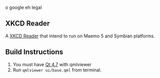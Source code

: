 o google eh legal
## XKCD Reader
A [XKCD Reader](http://xkcd.com/) that intend to run on Maemo 5 and Symbian platforms.

## Build Instructions
1.    You must have [Qt 4.7](http://qt.gitorious.org/qt) with qmlviewer
2.    Run 
      `qmlviewer ui/base.qml` from terminal.
